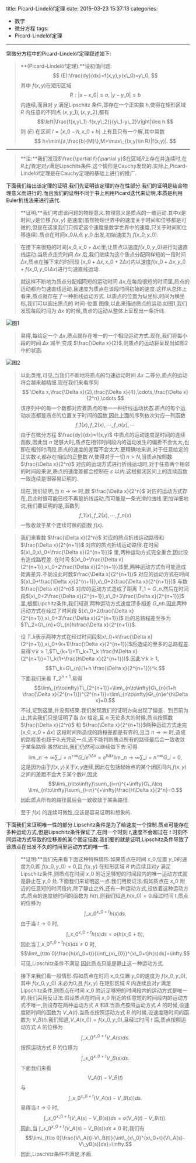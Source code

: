 title: Picard-Lindelöf定理
date: 2015-03-23 15:37:13
categories:
- 数学
- 微分方程
tags:
- Picard-Lindelöf定理
---

常微分方程中的Picard-Lindelöf定理叙述如下:

> **(Picard-Lindelöf定理):**设初值问题: $$ (E):\frac{dy}{dx}=f(x,y),y(x\_0)=y\_0, $$ 其中 $f(x,y)$在矩形区域 $$ R:|x-x\_0|\leq a,|y-y\_0|\leq b $$ 内连续,而且对 $y$ 满足Lipschitz 条件,即存在一个正实数 $h$,使得在矩形区域 $R$ 内任意的不同点  $(x,y\_1),(x,y\_2)$,都有$$\left|\frac{f(x,y\_1)-f(x,y\_2)}{y\_1-y\_2}\right|\leq h.$$则 $(E)$ 在区间 $I=[x\_0-h,x\_0+h]$ 上有且只有一个解,其中常数 $$ h=\min\{a,\frac{b}{M}\},M>\max\_{(x,y)\in R}|f(x,y)|. $$

------------
>**注:**我们发现$\frac{\partial f}{\partial y}$在区域$R$上存在并连续时,在$R$上$f$肯定对$y$满足Lipschits条件.这个情形是Cauchy发现的.实际上,Picard-Lindelöf定理是在Cauchy定理的基础上进行的推广.


下面我们给出该定理的证明.我们先证明该定理的存在性部分.我们的证明是结合物理意义而进行的.而且我们的证明不同于书上利用Picard迭代来证明,本质是利用Euler折线法来进行迭代.

>**证明:**我们考虑该问题的物理意义.物理意义是质点的一维运动.其中$x$是时间,$y$是位移.$f(x,y)$ 是速度(虽然物理世界中的速度关于时间和位移都是可微的,但是在这里我们只假定这个速度是数学世界中的速度,只关于时间和位移连续).质点在时间$x\_0$从点 $y\_0$ 出发,初始速度为 $f(x\_0,y\_0)$.

> 在接下来很短的时间$[x\_0,x\_0+\Delta x)$里,让质点以速度$f(x\_0,y\_0)$进行匀速直线运动.当质点走完时间 $\Delta x$ 后,我们继续为这个质点分配同样短的一段时间 $\Delta x$,质点在接下来的时间段 $[x\_0+\Delta x,x\_0+2\Delta x)$内以速度$f(x\_0+\Delta x,y\_0+f(x\_0,y\_0)\Delta x)$进行匀速直线运动.

> 就这样不断地为质点分配相同短的运动时间 $\Delta x$,在每段很短的时间里,质点的运动都为匀速直线运动,且速度为质点在该段时间初始的速度.这样从总体上看来,质点就存在了一种折线运动方式. 以质点的位置为纵坐标,时间为横坐标,我们可以画出质点的 时间-位置 图像,以此来描述质点的运动.如图1,我们发现每段时间为 $\Delta x$ 的时候,质点的运动从整体上呈现出一条折线.

![图1](/img/Picard-Lindelöf定理-1.png) 

>易得,每给定一个 $\Delta x$,质点就存在唯一的一个相应运动方式.现在,我们将每小段的时间 $\Delta x$ 减半,变成 $\frac{\Delta x}{2}$,则质点的运动将呈现出如图2中的状态.

![图2](/img/Picard-Lindelöf定理-2.png)

>以此类推,可见,当我们不断地将质点的匀速运动时间 $\Delta x$ 二等分,质点的运动将会越来越精细.现在我们来看序列 $$ \Delta x,\frac{\Delta x}{2},\frac{\Delta x}{4},\cdots,\frac{\Delta x}{2^n},\cdots $$ 该序列中的每一个数都对应着质点的唯一一种折线运动状态.质点的每个运动状态都是质点的位置关于时间的函数,因此上面的序列依次对应一列函数 $$ f\_1(x),f\_2(x),\cdots,f\_{n}(x),\cdots $$ 由于在微分方程 $\frac{dy}{dx}=f(x,y)$ 中质点的运动速度是时间的连续函数,因此当 $n$ 足够大时,质点在相邻时间段内的运动发生的偏折不会太大,也即在相邻时间段,质点的速度的差距不会太大.更精确地来讲,对于任意给定的正实数 $\varepsilon$,都存在相应的正整数 $N$,使得对于一切 $n>N$,当质点按照数 $\frac{\Delta x}{2^n}$ 对应的运动方式进行折线运动时,对于任意两个相邻的时间段来说,质点的速度差都会控制在 $\varepsilon$ 以内.这根据闭区间上的连续函数一致连续是很容易证明的.

>现在,我们证明,当 $n\to\infty$ 时,数 $\frac{\Delta x}{2^n}$ 对应的运动方式存在,且此时很可能已经不再是折线运动,而可能是一条光滑的曲线.更加详细地说,我们要证明的是,函数列 $$ f\_1(x),f\_2(x),\cdots,f\_n(x) $$ 一致收敛于某个连续可微的函数 $f(x)$.

>我们来看数 $\frac{\Delta x}{2^n}$ 对应的质点折线运动路径和$\frac{\Delta x}{2^{n+1}}$ 对应的质点折线运动路径.在时间$[x\_0,x\_0+\frac{\Delta x}{2^{n+1}}]$ 里,两种运动方式完全重合,因此没有造成路程差. 在时间 $[x\_0+\frac{\Delta x}{2^{n+1}},x\_0+2\frac{\Delta x}{2^{n+1}}]$里,两种运动方式有可能造成距离差异.不妨设此时数$\frac{\Delta x}{2^{n+1}}$ 对应的运动方式在时间 $[x\_0+\frac{\Delta x}{2^{n+1}},x\_0+2\frac{\Delta x}{2^{n+1}}]$ 与数 $\frac{\Delta x}{2^n}$ 对应的运动方式造成了距离 $T\_1=G\_{n}$.然后在时间段$[x\_0+2\frac{\Delta x}{2^{n+1}},x\_0+3\frac{\Delta x}{2^{n+1}}]$ 里,根据Lipchitz条件,我们知道,两种运动方式速度顶多相差 $G\_{n}h$.因此两种运动方式在经过了时间段 $[x\_0+2\frac{\Delta x}{2^{n+1}},x\_0+3\frac{\Delta x}{2^{n+1}}]$ 后的总路程差至多为 $T\_2=G\_{n}+G\_{n}h\frac{\Delta x}{2^{n+1}}$.


>设 $T\_k$表示两种方式在经过时间段$[x\_0+k\frac{\Delta x}{2^{n+1}},x\_0+(k+1)\frac{\Delta x}{2^{n+1}}]$后造成的至多的总路程差.易得$\forall k\geq 1$,$T\_{k+1}=T\_k+T\_k \frac{h\Delta x}{2^{n+1}}=T\_k(1+\frac{h\Delta x}{2^{n+1}})$.因此$\forall k\geq 1$,$$T\_k=G\_{n}(1+h \frac{\Delta x}{2^{n+1}})^k.$$下面我们来看 $T\_{2^{n+1}}$.易得$$\lim\_{n\to\infty}T\_{2^{n+1}}=\lim\_{n\to\infty}G\_{n}(1+h \frac{\Delta x}{2^{n+1}})^{2^{n+1}}=\lim\_{n\to\infty}G\_{n}e^{h\Delta x}=0.$$不过,证到这里,并没有结束.我们发现我们的证明方向出现了偏差．到目前为止,其实我们只是证明了当 $\Delta x$ 给定,且 $n$ 无论多大的时候,质点按照数 $\frac{\Delta x}{2^n}$ 和 $\frac{\Delta x}{2^{n+1}}$两种运动方式走完 $[x\_0,x\_0+\Delta x]$ 这段时间所造成的路程差都是有界的,且当 $n\to\infty$ 时,造成的路程差也趋于0.光凭这一点,还不能判断质点所有的路径最后会一致收敛于某条路径.虽然如此,我们仍然可以继续做下去.可得$$\lim\_{n\to\infty}\sum\_{i=n}^{+\infty}G\_{i}e^{h\Delta x}=e^{h\Delta x}\lim\_{n\to\infty}\sum\_{i=n}^{+\infty}G\_{i}=0,$$这是因为由于$f(x,y)$关于$x,y$连续,因此在包括起始点的某个闭区间内,$f(x,y)$之间的差距不会大于某个数$H$,因此$$\lim\_{n\to\infty}\sum\_{i=n}^{+\infty}G\_i\leq \lim\_{n\to\infty}\sum\_{i=n}^{+\infty}\frac{H\Delta x}{2^n}=0.$$因此质点所有的路径最后会一致收敛于某条路径.

>至于 $f(x)$ 的连续可微性,应该是容易证明和想象的.



下面我们来证明唯一性的部分.Lipschitz条件是为了给速度一个控制.质点可能存在多种运动方式,但是Lipschitz条件保证了,在同一个时刻 $t$,速度不会超过在 $t$ 时刻不同运动方式导致的位移差的某个固定倍数.我们要的就是证明,Lipschitz条件导致了该质点在出发不久的时间里运动方式的唯一性.

>**证明:**我们先来看下面这种特殊情形.如果质点在时间 $x\_0$,位置 $y\_0$的速度为0,即 $f(x\_0,y\_0)=0$,且 $f(x,y)$ 在矩形区域 $R$ 内连续且对$y$ 满足Lipschitz条件,则质点在时间 $x\_0$ 附近足够短的时间段内的唯一运动方式就是静止在 $y\_0$ 处.下面我们来证明这一点.我们用反证法.假如质点在 $x\_0$ 附近的任意短的时间段内,除了静止之外,还有一种运动方式,设依着这种运动方式,质点的速度随时间的函数为 $h(t)$,则我们知道,$h(x\_0)=0$.经过时间 $t$,质点的位移为$$\int\_{x\_{0}}^{x\_0+t}h(s)ds.$$由于当 $t\to 0$ 时,$$\int\_{x\_0}^{x\_0+t}h(s)ds=o(h(x\_0+t)),$$因此当 $\int\_{x\_0}^{x\_0+t}h(s)ds\neq 0$ 时,$$\lim\_{t\to 0}\frac{h(x\_0+t)}{\int\_{x\_{0}}^{x\_0+t}h(s)ds}=\infty.$$可见,Lipschitz条件不满足.因此质点只能是静止这一种运动方式.

>接下来我们看一般情形.假如质点在时间 $x\_0$,位置 $y\_0$的速度为 $f(x\_0,y\_0)$,其中 $f(x\_0,y\_0)$ 未必为0,且 $f(x,y)$ 在矩形区域 $R$ 内连续且对$y$ 满足Lipschitz条件,则质点在时间 $x\_0$ 附近足够短的时间段内的运动方式是唯一的.我们采用反证法.假设质点在时间 $x\_0$ 附近的任意短的时间段内的运动方式不唯一,则设存在两种运动方式 $A$ 和$B$.当质点按照运动方式 $A$ 的时候,设速度随时间的函数为 $V\_A(t)$.当质点按照运动方式 $B$ 的时候,设速度随时间的函数为 $V\_B(t)$.我们知道,$V\_A(x\_0)=f(x\_0,y\_0)$,且经过时间 $t$ 后,质点按照运动方式 $A$ 的位移为$$\int\_{x\_0}^{x\_0+t}V\_A(s)ds.$$按照运动方式 $B$ 的位移为$$\int\_{x\_0}^{x\_0+t}V\_B(s)ds.$$下面我们来看$$V\_A(t)-V\_B(t)$$与$$\int\_{x\_0}^{x\_0+t}(V\_A(s)-V\_B(s))ds.$$易得当 $t\to 0$ 时,$$\int\_{x\_0}^{x\_0+t}(V\_A(s)-V\_B(s))ds=o(V\_A(t)-V\_B(t)).$$因此,当 $\int\_{x\_0}^{x\_0+t}(V\_A(s)-V\_B(s))ds\neq 0$ 时,我们有$$\lim\_{t\to 0}\frac{V\_A(t)-V\_B(t)}{\int\_{x\_0}^{x\_0+t}(V\_A(s)-V\_yB(s))ds}=\infty.$$因此,Lipschitz条件不满足,矛盾.
